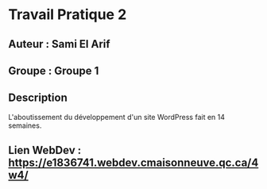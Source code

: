 # Travail Pratique 2 #
## Auteur : Sami El Arif ##
## Groupe : Groupe 1 ## 
## Description ##

L'aboutissement du développement d'un site WordPress fait en 14 semaines.


## Lien WebDev : https://e1836741.webdev.cmaisonneuve.qc.ca/4w4/ ##